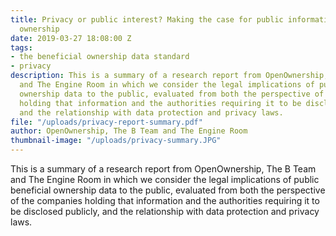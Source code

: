 ```yaml
---
title: Privacy or public interest? Making the case for public information on company
  ownership
date: 2019-03-27 18:08:00 Z
tags:
- the beneficial ownership data standard
- privacy
description: This is a summary of a research report from OpenOwnership, The B Team
  and The Engine Room in which we consider the legal implications of public beneficial
  ownership data to the public, evaluated from both the perspective of the companies
  holding that information and the authorities requiring it to be disclosed publicly,
  and the relationship with data protection and privacy laws.
file: "/uploads/privacy-report-summary.pdf"
author: OpenOwnership, The B Team and The Engine Room
thumbnail-image: "/uploads/privacy-summary.JPG"
---
```


This is a summary of a research report from OpenOwnership, The B Team and The Engine Room in which we consider the legal implications of public beneficial ownership data to the public, evaluated from both the perspective of the companies holding that information and the authorities requiring it to be disclosed publicly, and the relationship with data protection and privacy laws.
